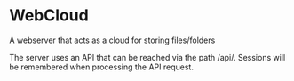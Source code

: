 # WebCloud
A webserver that acts as a cloud for storing files/folders

The server uses an API that can be reached via the path /api/.
Sessions will be remembered when processing the API request.


